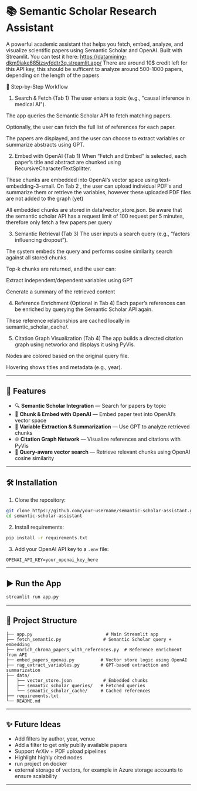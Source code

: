 # 📚 Semantic Scholar Research Assistant

A powerful academic assistant that helps you fetch, embed, analyze, and visualize scientific papers using Semantic Scholar and OpenAI. Built with Streamlit.
You can test it here: https://datamining-dkm9iake685izsyfddtr3q.streamlit.app/
There are around 10$ credit left for this API key, this should be sufficent to analyze around 500-1000 papers, depending on the length of the papers

🔁 Step-by-Step Workflow
1. Search & Fetch (Tab 1)
The user enters a topic (e.g., "causal inference in medical AI").

The app queries the Semantic Scholar API to fetch matching papers.

Optionally, the user can fetch the full list of references for each paper.

The papers are displayed, and the user can choose to extract variables or summarize abstracts using GPT.

2. Embed with OpenAI (Tab 1)
When “Fetch and Embed” is selected, each paper’s title and abstract are chunked using RecursiveCharacterTextSplitter.

These chunks are embedded into OpenAI’s vector space using text-embedding-3-small.
On Tab 2 , the user can upload  individual PDF's and summarize them or retrieve the variables, however these uploaded PDF files are not added to the graph (yet)

All embedded chunks are stored in data/vector_store.json.
Be aware that the semantic scholar API has a request limit of 100 request per 5 minutes, therefore only fetch a few papers per query

3. Semantic Retrieval (Tab 3)
The user inputs a search query (e.g., “factors influencing dropout”).

The system embeds the query and performs cosine similarity search against all stored chunks.

Top-k chunks are returned, and the user can:

Extract independent/dependent variables using GPT

Generate a summary of the retrieved content

4. Reference Enrichment (Optional in Tab 4)
Each paper’s references can be enriched by querying the Semantic Scholar API again.

These reference relationships are cached locally in semantic_scholar_cache/.

5. Citation Graph Visualization (Tab 4)
The app builds a directed citation graph using networkx and displays it using PyVis.

Nodes are colored based on the original query file.

Hovering shows titles and metadata (e.g., year).

---

## 🚀 Features

- 🔍 **Semantic Scholar Integration** — Search for papers by topic
- 📄 **Chunk & Embed with OpenAI** — Embed paper text into OpenAI’s vector space
- 🧠 **Variable Extraction & Summarization** — Use GPT to analyze retrieved chunks
- 🌐 **Citation Graph Network** — Visualize references and citations with PyVis
- 🧠 **Query-aware vector search** — Retrieve relevant chunks using OpenAI cosine similarity

---

## 🛠 Installation

1. Clone the repository:

```bash
git clone https://github.com/your-username/semantic-scholar-assistant.git
cd semantic-scholar-assistant
```

2. Install requirements:

```bash
pip install -r requirements.txt
```

3. Add your OpenAI API key to a `.env` file:

```env
OPENAI_API_KEY=your_openai_key_here
```

---

## ▶️ Run the App

```bash
streamlit run app.py
```

---

## 📁 Project Structure

```text
├── app.py                            # Main Streamlit app
├── fetch_semantic.py                # Semantic Scholar query + embedding
├── enrich_chroma_papers_with_references.py  # Reference enrichment from API
├── embed_papers_openai.py          # Vector store logic using OpenAI
├── rag_extract_variables.py        # GPT-based extraction and summarization
├── data/
│   ├── vector_store.json            # Embedded chunks
│   ├── semantic_scholar_queries/   # Fetched queries
│   └── semantic_scholar_cache/     # Cached references
├── requirements.txt
└── README.md
```

---

## ✨ Future Ideas

- Add filters by author, year, venue
- Add a filter to get only publily available papers
- Support ArXiv + PDF upload pipelines
- Highlight highly cited nodes
- run project on docker 
-  external storage of vectors, for example in Azure storage accounts to ensure scalability

---
